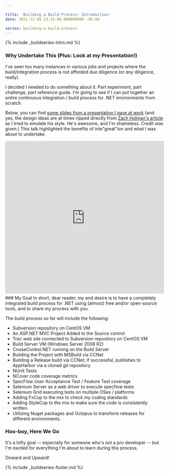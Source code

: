 ```yaml
---
 
title: 'Building a Build Process: Introduction'
date: 2011-12-09 23:15:00.000000000 -05:00

series: building-a-build-process
---
```


{% include _buildseries-intro.md %}

### Why Undertake This (Plus: Look at my Presentation!)

I've seen too many instances in various jobs and projects where the build/integration process is not afforded due diligence (or *any* diligence, really).

I decided I needed to do something about it. Part experiment, part challenge, part reference guide. I'm going to see if I can put together an entire continuous integration / build process for .NET environments from scratch.

Below, you can find [some slides from a presentation I gave at work][SS Link] (and yes, the design ideas are at times ripped directly from [Zach Holman's article][Holman Link] as I tried to emulate his style. He's awesome, and I'm shameless. Credit was given.) This talk highlighted the benefits of inte"great"ion and what I was about to undertake.

<iframe src="https://www.slideshare.net/slideshow/embed_code/10484958?rel=0" width="595" height="485" frameborder="0" marginwidth="0" marginheight="0" scrolling="no" style="border:1px solid #CCC; border-width:1px 1px 0; margin-bottom:5px; max-width: 100%;" allowfullscreen> </iframe>
### My Goal
In short, dear reader, my end desire is to have a completely integrated build process for .NET using (almost) free and/or open-source tools, and to share my process with you.

The build process so far will include the following:

* Subversion repository on CentOS VM
* An ASP.NET MVC Project Added to the Source control
* Trac web site connected to Subversion repository on CentOS VM
* Build Server VM (Windows Server 2008 R2)
* CruiseControl.NET running on the Build Server
* Building the Project with MSBuild via CCNet
* Building a Release build via CCNet; if successful, publishes to AppHarbor via a cloned git repository
* NUnit Tests
* NCover code coverage metrics
* SpecFlow User Acceptance Test / Feature Test coverage
* Selenium Server as a web driver to execute specflow tests
* Selenium Grid executing tests on multiple OSes / platforms
* Adding FxCop to the mix to check my coding standards
* Adding StyleCop to the mix to make sure the code is consistently written.
* Utilizing Nuget packages and Octopus to transform releases for different environments.

### Hoo-boy, Here We Go

It's a lofty goal -- especially for someone who's not a pro developer -- but I'm excited for everything I'm about to learn during this process.

Onward and Upward!

{% include _buildseries-footer.md %}

[SS Link]: https://www.slideshare.net/SeanKilleen1/integreation
[Holman Link]: http://zachholman.com/posts/slide-design-for-developers/
